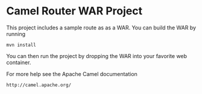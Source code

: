 Camel Router WAR Project
========================

This project includes a sample route as as a WAR.
You can build the WAR by running

    mvn install

You can then run the project by dropping the WAR into your 
favorite web container. 

For more help see the Apache Camel documentation

    http://camel.apache.org/

